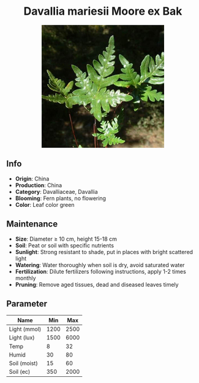 <h1 align='center'>Davallia mariesii Moore ex Bak</h1>
<p align="center">
    <img 
        align='center'
        width='320'
        src="../images/davallia mariesii moore ex bak.png" 
        alt='Davallia mariesii Moore ex Bak' />
</p>

## Info

 - **Origin**: China
 - **Production**: China
 - **Category**: Davalliaceae, Davallia
 - **Blooming**: Fern plants, no flowering
 - **Color**: Leaf color green

## Maintenance

 - **Size**: Diameter ≥ 10 cm, height 15-18 cm
 - **Soil**: Peat or soil with specific nutrients
 - **Sunlight**: Strong resistant to shade, put in places with bright scattered light
 - **Watering**: Water thoroughly when soil is dry, avoid saturated water
 - **Fertilization**: Dilute fertilizers following instructions, apply 1-2 times monthly
 - **Pruning**: Remove aged tissues, dead and diseased leaves timely

## Parameter

| Name         | Min  | Max   |
|--------------|------|-------|
| Light (mmol) | 1200 | 2500  |
| Light (lux)  | 1500 | 6000 |
| Temp         | 8    | 32    |
| Humid        | 30   | 80    |
| Soil (moist) | 15   | 60    |
| Soil (ec)    | 350  | 2000  |